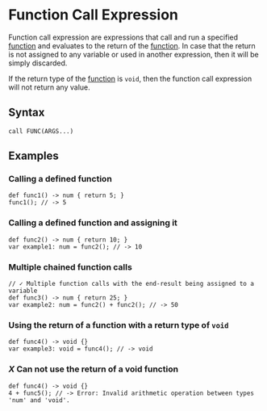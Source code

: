 # Function Call Expression

Function call expression are expressions that call and run a specified [function](../functions.html) and evaluates to
the return of the [function](../functions.html). In case that the return is not assigned to any variable or used in
another expression, then it will be simply discarded.

If the return type of the [function](../functions.html) is `void`, then the function call expression will not return any
value.

## Syntax

```kipper
call FUNC(ARGS...)
```

## Examples

### Calling a defined function

```kipper
def func1() -> num { return 5; }
func1(); // -> 5
```

### Calling a defined function and assigning it

```kipper
def func2() -> num { return 10; }
var example1: num = func2(); // -> 10
```

### Multiple chained function calls

```kipper
// ✓ Multiple function calls with the end-result being assigned to a variable
def func3() -> num { return 25; }
var example2: num = func2() + func2(); // -> 50
```

### Using the return of a function with a return type of `void`

```kipper
def func4() -> void {}
var example3: void = func4(); // -> void
```

### <em class="red-checkmark">X</em> Can not use the return of a void function

```kipper
def func4() -> void {}
4 + func5(); // -> Error: Invalid arithmetic operation between types 'num' and 'void'.
```
